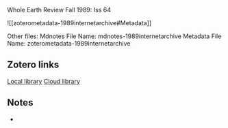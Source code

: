 Whole Earth Review  Fall 1989: Iss 64

![[zoterometadata-1989internetarchive#Metadata]]

Other files:
 Mdnotes File Name: mdnotes-1989internetarchive
 Metadata File Name: zoterometadata-1989internetarchive

## Zotero links

[Local library](zotero://select/items/1_8UBML2TU)
[Cloud library](http://zotero.org/users/8542045/items/8UBML2TU)

## Notes

-